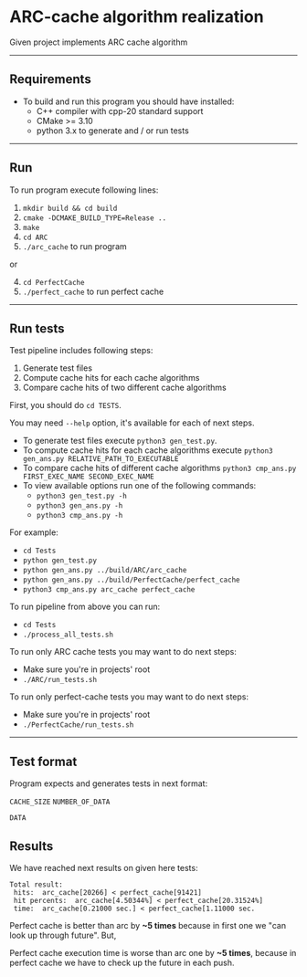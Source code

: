 # ARC-cache algorithm realization

Given project implements ARC cache algorithm

---

## Requirements
- To build and run this program you should have installed:
    - C++ compiler with cpp-20 standard support
    - CMake >= 3.10
    - python 3.x to generate and / or run tests 

---

## Run
To run program execute following lines:

1. `mkdir build && cd build`
2. `cmake -DCMAKE_BUILD_TYPE=Release ..`
3. `make`
4. `cd ARC`
5. `./arc_cache` to run program

or

4. `cd PerfectCache`
5. `./perfect_cache` to run perfect cache
---

## Run tests
Test pipeline includes following steps:
1. Generate test files
2. Compute cache hits for each cache algorithms
3. Compare cache hits of two different cache algorithms

First, you should do `cd TESTS`.

You may need `--help` option, it's available for each of next steps.

- To generate test files execute `python3 gen_test.py`.
- To compute cache hits for each cache algorithms execute `python3 gen_ans.py RELATIVE_PATH_TO_EXECUTABLE`
- To compare cache hits of different cache algorithms `python3 cmp_ans.py FIRST_EXEC_NAME SECOND_EXEC_NAME`
- To view available options run one of the following commands: 
    - `python3 gen_test.py -h`
    - `python3 gen_ans.py -h`
    - `python3 cmp_ans.py -h`


For example:
- `cd Tests`
- `python gen_test.py`
- `python gen_ans.py ../build/ARC/arc_cache`
- `python gen_ans.py ../build/PerfectCache/perfect_cache`
- `python3 cmp_ans.py arc_cache perfect_cache`

To run pipeline from above you can run:
 - `cd Tests`
 - `./process_all_tests.sh`

To run only ARC cache tests you may want to do next steps:
- Make sure you're in projects' root
- `./ARC/run_tests.sh`

To run only perfect-cache tests you may want to do next steps:
- Make sure you're in projects' root
- `./PerfectCache/run_tests.sh`
---

## Test format
Program expects and generates tests in next format:

`CACHE_SIZE` `NUMBER_OF_DATA` 

`DATA`

## Results
We have reached next results on given here tests:
```
Total result:
 hits:  arc_cache[20266] < perfect_cache[91421]
 hit percents:  arc_cache[4.50344%] < perfect_cache[20.31524%]
 time:  arc_cache[0.21000 sec.] < perfect_cache[1.11000 sec.
```
Perfect cache is better than arc by **~5 times** because in first one we "can look up through future". But,

Perfect cache execution time is worse than arc one by **~5 times**, because in perfect cache we have to check up the future in each push. 